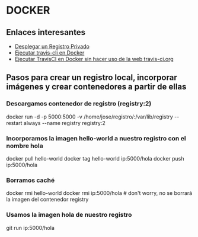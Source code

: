 # DOCKER

## Enlaces interesantes

- [Desplegar un Registro Privado](https://docs.docker.com/registry/deploying/)
- [Ejecutar travis-cli en Docker](https://500.keboola.com/run-any-binary-in-a-container-like-it-exists-on-your-computer-8f6205b8cd16)
- [Ejecutar TravisCI en Docker sin hacer uso de la web travis-ci.org](https://medium.com/google-developers/how-to-run-travisci-locally-on-docker-822fc6b2db2e)


## Pasos para crear un registro local, incorporar imágenes y crear contenedores a partir de ellas

### Descargamos contenedor de registro (registry:2)
docker run -d -p 5000:5000 -v /home/jose/registro/:/var/lib/registry --restart always --name registry registry:2

### Incorporamos la imagen hello-world a nuestro registro con el nombre hola
docker pull hello-world
docker tag hello-world ip:5000/hola
docker push ip:5000/hola

### Borramos caché
docker rmi hello-world
docker rmi ip:5000/hola  # don't worry, no se borrará la imagen del contenedor registry

### Usamos la imagen hola de nuestro registro
git run ip:5000/hola

